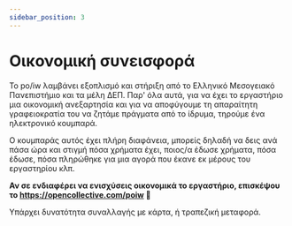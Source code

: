 ```yaml
---
sidebar_position: 3
---
```


# Οικονομική συνεισφορά

Το po/iw λαμβάνει εξοπλισμό και στήριξη από το Ελληνικό Μεσογειακό Πανεπιστήμιο και τα μέλη ΔΕΠ. Παρ' όλα αυτά, για να έχει το εργαστήριο μια οικονομική ανεξαρτησία και για να αποφύγουμε τη απαραίτητη γραφειοκρατία του να ζητάμε πράγματα από το ίδρυμα, τηρούμε ένα ηλεκτρονικό κουμπαρά.

Ο κουμπαράς αυτός έχει πλήρη διαφάνεια, μπορείς δηλαδή να δεις ανά πάσα ώρα και στιγμή πόσα χρήματα έχει, ποιος/α έδωσε χρήματα, πόσα έδωσε, πόσα πληρώθηκε για μια αγορά που έκανε εκ μέρους του εργαστηρίου κλπ.

**Αν σε ενδιαφέρει να ενισχύσεις οικονομικά το εργαστήριο, επισκέψου το https://opencollective.com/poiw 💸**

Υπάρχει δυνατότητα συναλλαγής με κάρτα, ή τραπεζική μεταφορά.